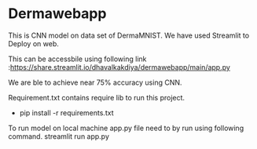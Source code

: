 # Dermawebapp
This is CNN model on data set of DermaMNIST. We have used Streamlit to Deploy on web.

This can be accessbile using following link :https://share.streamlit.io/dhavalkakdiya/dermawebapp/main/app.py

We are ble to achieve near 75% accuracy using CNN.



Requirement.txt contains require lib to run this project.
- pip install -r requirements.txt

To run model on local machine app.py file need to by run using following command.
streamlit run app.py



